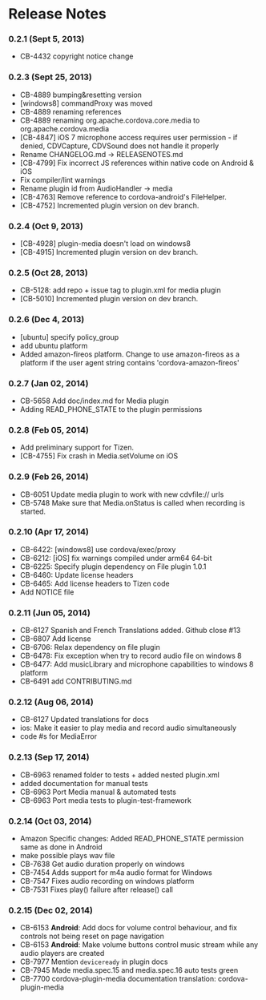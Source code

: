 <!--
#
# Licensed to the Apache Software Foundation (ASF) under one
# or more contributor license agreements.  See the NOTICE file
# distributed with this work for additional information
# regarding copyright ownership.  The ASF licenses this file
# to you under the Apache License, Version 2.0 (the
# "License"); you may not use this file except in compliance
# with the License.  You may obtain a copy of the License at
# 
# http://www.apache.org/licenses/LICENSE-2.0
# 
# Unless required by applicable law or agreed to in writing,
# software distributed under the License is distributed on an
# "AS IS" BASIS, WITHOUT WARRANTIES OR CONDITIONS OF ANY
#  KIND, either express or implied.  See the License for the
# specific language governing permissions and limitations
# under the License.
#
-->
# Release Notes

### 0.2.1 (Sept 5, 2013)
* CB-4432 copyright notice change

### 0.2.3 (Sept 25, 2013)
* CB-4889 bumping&resetting version
* [windows8] commandProxy was moved
* CB-4889 renaming references
* CB-4889 renaming org.apache.cordova.core.media to org.apache.cordova.media
* [CB-4847] iOS 7 microphone access requires user permission - if denied, CDVCapture, CDVSound does not handle it properly
* Rename CHANGELOG.md -> RELEASENOTES.md
* [CB-4799] Fix incorrect JS references within native code on Android & iOS
* Fix compiler/lint warnings
* Rename plugin id from AudioHandler -> media
* [CB-4763] Remove reference to cordova-android's FileHelper.
* [CB-4752] Incremented plugin version on dev branch.

### 0.2.4 (Oct 9, 2013)
* [CB-4928] plugin-media doesn't load on windows8
* [CB-4915] Incremented plugin version on dev branch.

### 0.2.5 (Oct 28, 2013)
* CB-5128: add repo + issue tag to plugin.xml for media plugin
* [CB-5010] Incremented plugin version on dev branch.

 
### 0.2.6 (Dec 4, 2013)
* [ubuntu] specify policy_group
* add ubuntu platform
* Added amazon-fireos platform. Change to use amazon-fireos as a platform if the user agent string contains 'cordova-amazon-fireos'

### 0.2.7 (Jan 02, 2014)
* CB-5658 Add doc/index.md for Media plugin
* Adding READ_PHONE_STATE to the plugin permissions

### 0.2.8 (Feb 05, 2014)
* Add preliminary support for Tizen.
* [CB-4755] Fix crash in Media.setVolume on iOS

### 0.2.9 (Feb 26, 2014)
* CB-6051 Update media plugin to work with new cdvfile:// urls
* CB-5748 Make sure that Media.onStatus is called when recording is started.

### 0.2.10 (Apr 17, 2014)
* CB-6422: [windows8] use cordova/exec/proxy
* CB-6212: [iOS] fix warnings compiled under arm64 64-bit
* CB-6225: Specify plugin dependency on File plugin 1.0.1
* CB-6460: Update license headers
* CB-6465: Add license headers to Tizen code
* Add NOTICE file

### 0.2.11 (Jun 05, 2014)
* CB-6127 Spanish and French Translations added. Github close #13
* CB-6807 Add license
* CB-6706: Relax dependency on file plugin
* CB-6478: Fix exception when try to record audio file on windows 8
* CB-6477: Add musicLibrary and microphone capabilities to windows 8 platform
* CB-6491 add CONTRIBUTING.md

### 0.2.12 (Aug 06, 2014)
* CB-6127 Updated translations for docs
* ios: Make it easier to play media and record audio simultaneously
* code #s for MediaError

### 0.2.13 (Sep 17, 2014)
* CB-6963 renamed folder to tests + added nested plugin.xml
* added documentation for manual tests
* CB-6963 Port Media manual & automated tests
* CB-6963 Port media tests to plugin-test-framework

### 0.2.14 (Oct 03, 2014)
* Amazon Specific changes: Added READ_PHONE_STATE permission same as done in Android
* make possible plays wav file
* CB-7638 Get audio duration properly on windows
* CB-7454 Adds support for m4a audio format for Windows
* CB-7547 Fixes audio recording on windows platform
* CB-7531 Fixes play() failure after release() call

### 0.2.15 (Dec 02, 2014)
* CB-6153 **Android**: Add docs for volume control behaviour, and fix controls not being reset on page navigation
* CB-6153 **Android**: Make volume buttons control music stream while any audio players are created
* CB-7977 Mention `deviceready` in plugin docs
* CB-7945 Made media.spec.15 and media.spec.16 auto tests green
* CB-7700 cordova-plugin-media documentation translation: cordova-plugin-media
